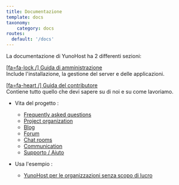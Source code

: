 ```yaml
---
title: Documentazione
template: docs
taxonomy:
    category: docs
routes:
  default: '/docs'
---
```


La documentazione di YunoHost ha 2 differenti sezioni:

[[fa=fa-lock /] Guida di amministrazione](/administrate?classes=btn,btn-lg,btn-primary)  
Include l'installazione, la gestione del server e delle applicazioni.

[[fa=fa-heart /] Guida del contributore](/contribute?classes=btn,btn-lg,btn-error)  
Contiene tutto quello che devi sapere su di noi e su come lavoriamo.

* Vita del progetto :
   * [Frequently asked questions](/faq)
   * [Project organization](/project_organization)
   * [Blog](https://forum.yunohost.org/c/announcement)
   * [Forum](https://forum.yunohost.org)
   * [Chat rooms](/chat_rooms)
   * [Communication](/communication)
   * [Supporto / Aiuto](/help)

* Usa l'esempio :
   * [YunoHost per le organizzazioni senza scopo di lucro](/use_case_non-profit_organisations)
